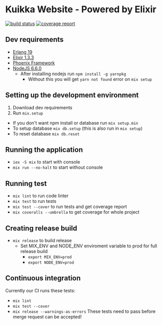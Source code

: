 # Kuikka Website - Powered by Elixir
[![build status](https://gitlab.com/osasto-kuikka/kuikka-website/badges/master/build.svg)](https://gitlab.com/osasto-kuikka/kuikka-website/commits/master)
[![coverage report](https://gitlab.com/osasto-kuikka/kuikka-website/badges/master/coverage.svg)](https://gitlab.com/osasto-kuikka/kuikka-website/commits/master)

## Dev requirements
- [Erlang 19](https://www.erlang.org/downloads)
- [Elixir 1.3.3](http://elixir-lang.org/install.html)
- [Phoenix Framework](http://www.phoenixframework.org/docs/installation)
- [NodeJS 6.6.0](https://nodejs.org/en/download/current/)
    - After installing nodejs run `npm install -g yarnpkg`
      - Without this you will get `yarn not found` error on `mix setup`

## Setting up the development environment
1. Download dev requirements
2. Run `mix.setup`
  - If you don't want npm install or database run `mix setup.min`
  - To setup database `mix db.setup` (this is also run in `mix setup`)
  - To reset database `mix db.reset`

## Running the application
- `iex -S mix` to start with console
- `mix run --no-halt` to start without console

## Running test
- `mix lint` to run code linter
- `mix test` to run tests
- `mix test --cover` to run tests and get coverage report
- `mix coveralls --umbrella` to get coverage for whole project

## Creating release build
- `mix release` to build release
  - Set MIX_ENV and NODE_ENV enviroment variable to prod for full release build
    - `export MIX_ENV=prod`
    - `export NODE_ENV=prod`

## Continuous integration
Currently our CI runs these tests:
- `mix lint`
- `mix test --cover`
- `mix release --warnings-as-errors`
These tests need to pass before merge request can be accepted!

